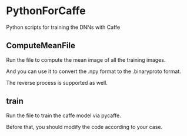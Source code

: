 # PythonForCaffe
Python scripts for training the DNNs with Caffe

## ComputeMeanFile
Run the file to compute the mean image of all the training images.

And you can use it to convert the .npy format to the .binaryproto format.

The reverse process is supported as well.

## train

Run the file to train the caffe model via pycaffe.

Before that, you should modify the code according to your case.
